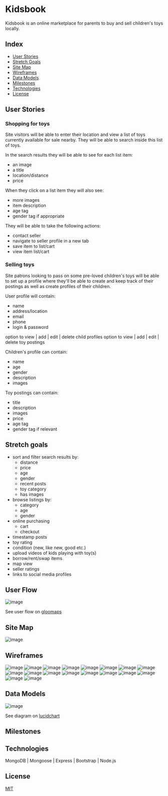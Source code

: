 # Kidsbook

Kidsbook is an online marketplace for parents to buy and sell children's toys locally.

## Index

* [User Stories](#User-Stories)
* [Stretch Goals](#Stretch-Goals)
* [Site Map](#Site-Map)
* [Wireframes](#Wireframes)
* [Data Models](#Data-Models)
* [Milestones](#Milestones)
* [Technologies](#Technologies)
* [License](#License)

## User Stories

### Shopping for toys

Site visitors will be able to enter their location and view a list of toys currently available for sale nearby.
They will be able to search inside this list of toys.

In the search results they will be able to see for each list item:
* an image
* a title
* location/distance
* price

When they click on a list item they will also see:
* more images
* item description
* age tag
* gender tag if appropriate

They will be able to take the following actions:
* contact seller
* navigate to seller profile in a new tab
* save item to list/cart
* view item list/cart

### Selling toys

Site patrons looking to pass on some pre-loved children's toys will be able to set up a profile where they'll be able to create and keep track of their postings as well as create profiles of their children.

User profile will contain:
* name
* address/location
* email
* phone
* login & password

option to view | add | edit | delete child profiles
option to view | add | edit | delete toy postings

Children's profile can contain:
* name
* age
* gender
* description
* images

Toy postings can contain:
* title
* description
* images
* price
* age tag
* gender tag if relevant
		
## Stretch goals

* sort and filter search results by: 
	* distance
	* price
	* age
	* gender
	* recent posts
	* toy category
	* has images
* browse listings by:
	* category
	* age
	* gender
* online purchasing
	* cart
	* checkout
* timestamp posts
* toy rating
* condition (new, like new, good etc.)
* upload videos of kids playing with toy(s)
* borrow/rent/swap items
* map view
* seller ratings
* links to social media profiles

## User Flow

![image](gloomap_1e295fa1.png)

See user flow on [gloomaps](https://www.gloomaps.com/wgvkaMos6a)

## Site Map

![image](Sitemap_final.jpg)

## Wireframes

![image](wf1.png)
![image](wf2.png)
![image](wf3.png)
![image](wf4.png)
![image](wf5.png)
![image](wf6.png)
![image](wf7.png)
![image](wf8.png)
![image](wf9.png)
![image](wf10.png)
![image](wf11.png)
![image](wf12.png)
![image](wf13.png)
![image](wf14.png)
![image](wf15.png)
![image](wf16.png)
![image](wf17.png)
![image](wf18.png)

## Data Models

![image](database_diagram.svg)

See diagram on [lucidchart](https://www.lucidchart.com/invitations/accept/44d72878-61fc-4aa8-b688-39cc548fcfd6)

## Milestones

## Technologies

MongoDB | Mongoose | Express | Bootstrap | Node.js

## License
[MIT](https://choosealicense.com/licenses/mit/)
